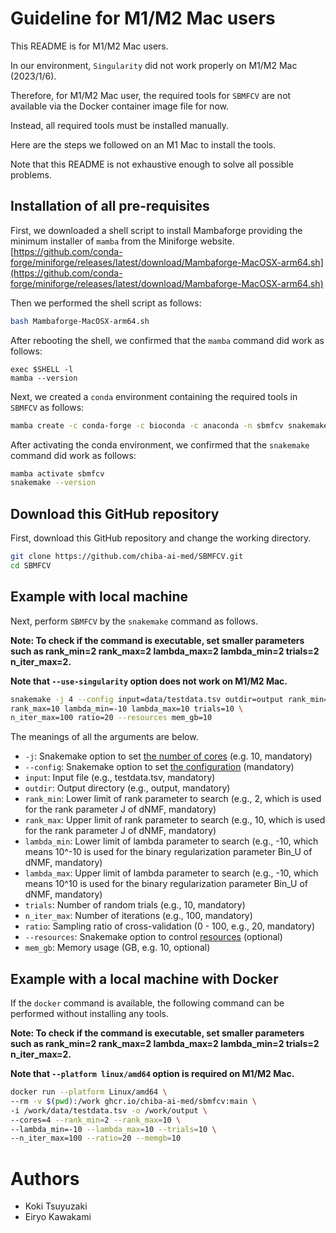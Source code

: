 # Guideline for M1/M2 Mac users

This README is for M1/M2 Mac users.

In our environment, `Singularity` did not work properly on M1/M2 Mac (2023/1/6).

Therefore, for M1/M2 Mac user, the required tools for `SBMFCV` are not available via the Docker container image file for now.

Instead, all required tools must be installed manually.

Here are the steps we followed on an M1 Mac to install the tools.

Note that this README is not exhaustive enough to solve all possible problems.

## Installation of all pre-requisites

First, we downloaded a shell script to install Mambaforge providing the minimum installer of `mamba` from the Miniforge website.
[https://github.com/conda-forge/miniforge/releases/latest/download/Mambaforge-MacOSX-arm64.sh](https://github.com/conda-forge/miniforge/releases/latest/download/Mambaforge-MacOSX-arm64.sh)

Then we performed the shell script as follows:

```bash
bash Mambaforge-MacOSX-arm64.sh
```

After rebooting the shell, we confirmed that the `mamba` command did work as follows:

```
exec $SHELL -l
mamba --version
```

Next, we created a `conda` environment containing the required tools in `SBMFCV` as follows:

```bash
mamba create -c conda-forge -c bioconda -c anaconda -n sbmfcv snakemake -y
```

After activating the conda environment, we confirmed that the `snakemake` command did work as follows:

```bash
mamba activate sbmfcv
snakemake --version
```

## Download this GitHub repository

First, download this GitHub repository and change the working directory.

```bash
git clone https://github.com/chiba-ai-med/SBMFCV.git
cd SBMFCV
```

## Example with local machine

Next, perform `SBMFCV` by the `snakemake` command as follows.

**Note: To check if the command is executable, set smaller parameters such as rank_min=2 rank_max=2 lambda_max=2 lambda_min=2 trials=2 n_iter_max=2.**

**Note that `--use-singularity` option does not work on M1/M2 Mac.**

```bash
snakemake -j 4 --config input=data/testdata.tsv outdir=output rank_min=2 \
rank_max=10 lambda_min=-10 lambda_max=10 trials=10 \
n_iter_max=100 ratio=20 --resources mem_gb=10
```

The meanings of all the arguments are below.

- `-j`: Snakemake option to set [the number of cores](https://snakemake.readthedocs.io/en/stable/executing/cli.html#useful-command-line-arguments) (e.g. 10, mandatory)
- `--config`: Snakemake option to set [the configuration](https://snakemake.readthedocs.io/en/stable/snakefiles/configuration.html) (mandatory)
- `input`: Input file (e.g., testdata.tsv, mandatory)
- `outdir`: Output directory (e.g., output, mandatory)
- `rank_min`: Lower limit of rank parameter to search (e.g., 2, which is used for the rank parameter J of dNMF, mandatory)
- `rank_max`: Upper limit of rank parameter to search (e.g., 10, which is used for the rank parameter J of dNMF, mandatory)
- `lambda_min`: Lower limit of lambda parameter to search (e.g., -10, which means 10^-10 is used for the binary regularization parameter Bin_U of dNMF, mandatory)
- `lambda_max`: Upper limit of lambda parameter to search (e.g., -10, which means 10^10 is used for the binary regularization parameter Bin_U of dNMF, mandatory)
- `trials`: Number of random trials (e.g., 10, mandatory)
- `n_iter_max`: Number of iterations (e.g., 100, mandatory)
- `ratio`: Sampling ratio of cross-validation (0 - 100, e.g., 20, mandatory)
- `--resources`: Snakemake option to control [resources](https://snakemake.readthedocs.io/en/stable/snakefiles/rules.html#resources) (optional)
- `mem_gb`: Memory usage (GB, e.g. 10, optional)

## Example with a local machine with Docker

If the `docker` command is available, the following command can be performed without installing any tools.

**Note: To check if the command is executable, set smaller parameters such as rank_min=2 rank_max=2 lambda_max=2 lambda_min=2 trials=2 n_iter_max=2.**

**Note that `--platform linux/amd64` option is required on M1/M2 Mac.**

```bash
docker run --platform Linux/amd64 \
--rm -v $(pwd):/work ghcr.io/chiba-ai-med/sbmfcv:main \
-i /work/data/testdata.tsv -o /work/output \
--cores=4 --rank_min=2 --rank_max=10 \
--lambda_min=-10 --lambda_max=10 --trials=10 \
--n_iter_max=100 --ratio=20 --memgb=10
```

# Authors
- Koki Tsuyuzaki
- Eiryo Kawakami